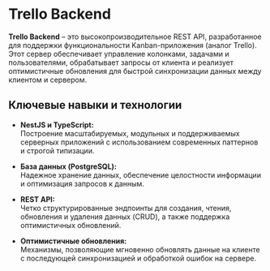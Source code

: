 # Trello Backend

**Trello Backend** – это высокопроизводительное REST API, разработанное для поддержки функциональности Kanban-приложения (аналог Trello). Этот сервер обеспечивает управление колонками, задачами и пользователями, обрабатывает запросы от клиента и реализует оптимистичные обновления для быстрой синхронизации данных между клиентом и сервером.

## Ключевые навыки и технологии

- **NestJS и TypeScript:**  
  Построение масштабируемых, модульных и поддерживаемых серверных приложений с использованием современных паттернов и строгой типизации.

- **База данных (PostgreSQL):**  
  Надежное хранение данных, обеспечение целостности информации и оптимизация запросов к данным.

- **REST API:**  
  Четко структурированные эндпоинты для создания, чтения, обновления и удаления данных (CRUD), а также поддержка оптимистичных обновлений.

- **Оптимистичные обновления:**  
  Механизмы, позволяющие мгновенно обновлять данные на клиенте с последующей синхронизацией и обработкой ошибок на сервере.
